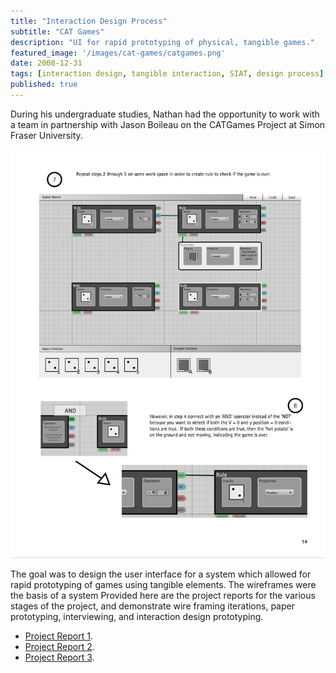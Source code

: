 ```yaml
---
title: "Interaction Design Process"
subtitle: "CAT Games" 
description: "UI for rapid prototyping of physical, tangible games."
featured_image: '/images/cat-games/catgames.png'
date: 2008-12-31
tags: [interaction design, tangible interaction, SIAT, design process]
published: true
---
```


During his undergraduate studies, Nathan had the opportunity to work with a team in partnership with Jason Boileau on the CATGames Project at Simon Fraser University. 

![Cat Games](/images/projects/cat-games/catgames-1.png)

The goal was to design the user interface for a system which allowed for rapid prototyping of games using tangible elements. The wireframes were the basis of a system Provided here are the project reports for the various stages of the project, and demonstrate wire framing iterations, paper prototyping, interviewing, and interaction design prototyping.

*   [Project Report 1](http://typographic.ca/wp-content/uploads/2013/09/Project1Report.pdf).
*   [Project Report 2](http://typographic.ca/wp-content/uploads/2013/09/IAT334_Project2Report.pdf).
*   [Project Report 3](http://typographic.ca/wp-content/uploads/2013/09/Project-3-Documentation.pdf).